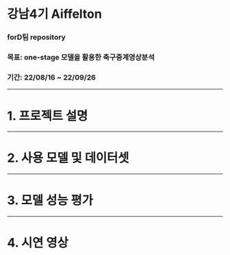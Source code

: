 # 강남4기 Aiffelton
### forD팀 repository
### 목표: one-stage 모델을 활용한 축구중계영상분석 
### 기간: 22/08/16 ~ 22/09/26


***
# 1. 프로젝트 설명
***
# 2. 사용 모델 및 데이터셋
***
# 3. 모델 성능 평가 
***
# 4. 시연 영상

